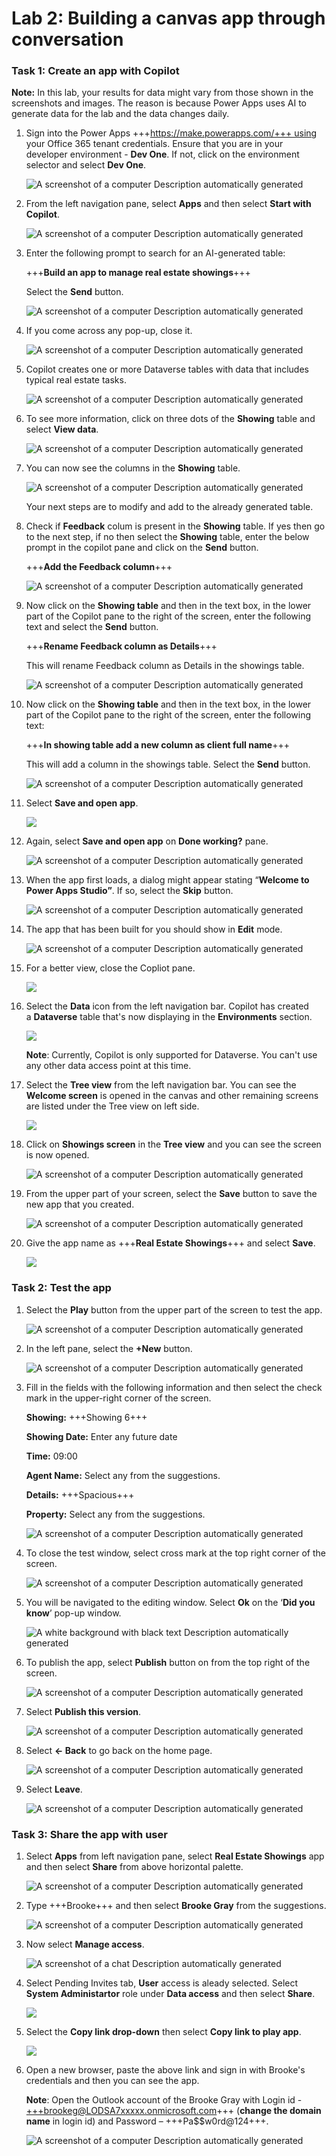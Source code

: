 # **Lab 2: Building a canvas app through conversation** 

### **Task 1: Create an app with Copilot**

**Note:** In this lab, your results for data might vary from those shown
in the screenshots and images. The reason is because Power Apps uses AI
to generate data for the lab and the data changes daily.

1.  Sign into the Power
    Apps +++https://make.powerapps.com/+++ using
    your Office 365 tenant credentials. Ensure that you are in your developer environment - **Dev One**. If
    not, click on the environment selector and select **Dev One**.

    ![A screenshot of a computer Description automatically generated](./media/image1.2.png)

2.  From the left navigation pane, select **Apps** and then select **Start with Copilot**.

     ![A screenshot of a computer Description automatically generated](./media/image1.3.png)

3.  Enter the following prompt to search for an AI-generated table:
    
     +++**Build an app to manage real estate showings**+++
    
     Select the **Send** button.
    
     ![A screenshot of a computer Description automatically generated](./media/image1.4.png)

4.  If you come across any pop-up, close it.

     ![A screenshot of a computer Description automatically generated](./media/image3.png)

5.  Copilot creates one or more Dataverse tables with data that includes
    typical real estate tasks.

     ![A screenshot of a computer Description automatically generated](./media/image1.5.png)

6.  To see more information, click on three dots of the **Showing** table and
    select **View data**.

     ![A screenshot of a computer Description automatically generated](./media/image1.6.png)

7.  You can now see the columns in the **Showing** table.

     ![A screenshot of a computer Description automatically generated](./media/image1.7.png)
    
     Your next steps are to modify and add to the already generated table.

8.  Check if **Feedback** colum is present in the **Showing** table. If yes then go to the next step, if no then select the **Showing** table, enter the below prompt in the copilot pane and click on the **Send** button.

    +++**Add the Feedback column**+++

     ![A screenshot of a computer Description automatically generated](./media/image1.8.png)
    
9.  Now click on the **Showing table** and then in the text box, in the
    lower part of the Copilot pane to the right of the screen, enter the
    following text and select the **Send** button.

     +++**Rename Feedback column as Details**+++
    
     This will rename Feedback column as Details in the showings table.
    
     ![A screenshot of a computer Description automatically generated](./media/image1.8.1.png)

10.  Now click on the **Showing table** and then in the text box, in the
    lower part of the Copilot pane to the right of the screen, enter the
    following text:

     +++**In showing table add a new column as client full name**+++
    
     This will add a column in the showings table. Select
     the **Send** button.
    
     ![A screenshot of a computer Description automatically generated](./media/image1.9.png)

11. Select **Save and open app**.

     ![](./media/image1.10.png)

12. Again, select **Save and open app** on **Done working?** pane.

     ![A screenshot of a computer Description automatically generated](./media/image10.png)

13. When the app first loads, a dialog might appear stating “**Welcome
    to Power Apps Studio”**. If so, select the **Skip** button.

     ![A screenshot of a computer Description automatically generated](./media/image1.12.png)

14. The app that has been built for you should show in **Edit** mode.

     ![A screenshot of a computer Description automatically generated](./media/image1.13.png)

15. For a better view, close the Copliot pane.

     ![](./media/image1.14.png)

16. Select the **Data** icon from the left navigation bar. Copilot has
    created a **Dataverse** table that's now displaying in
    the **Environments** section.

     ![](./media/image1.15.png)
    
     **Note**: Currently, Copilot is only supported for Dataverse. You
     can't use any other data access point at this time.

17. Select the **Tree view** from the left navigation bar. You can see
    the **Welcome screen** is opened in the canvas and other remaining
    screens are listed under the Tree view on left side.

     ![](./media/image1.16.png)

18. Click on **Showings screen** in the **Tree view** and you can see
    the screen is now opened.

     ![A screenshot of a computer Description automatically generated](./media/image1.17.png)

19. From the upper part of your screen, select the **Save** button to
    save the new app that you created.

     ![A screenshot of a computer Description automatically generated](./media/image1.18.png)

20. Give the app name as +++**Real Estate Showings**+++ and select **Save**.

     ![](./media/image18.png)

### **Task 2: Test the app**

1.  Select the **Play** button from the upper part of the screen to test
    the app.

     ![A screenshot of a computer Description automatically generated](./media/image2.1.png)

2.  In the left pane, select the **+New** button.

    ![A screenshot of a computer Description automatically generated](./media/image2.2.png)

3.  Fill in the fields with the following information and then select
    the check mark in the upper-right corner of the screen.

     **Showing:** +++Showing 6+++
    
     **Showing Date:** Enter any future date
    
     **Time:** 09:00
    
     **Agent Name:** Select any from the suggestions.
    
     **Details:** +++Spacious+++
    
     **Property:** Select any from the suggestions.
   
     ![A screenshot of a computer Description automatically generated](./media/image2.3.png)

4.  To close the test window, select cross mark at the top right corner
    of the screen.

     ![A screenshot of a computer Description automatically generated](./media/image2.4.png)

5.  You will be navigated to the editing window. Select **Ok** on the
    ‘**Did you know**’ pop-up window.

     ![A white background with black text Description automatically generated](./media/image23.png)

6.  To publish the app, select **Publish** button on from the top right
    of the screen.

    ![A screenshot of a computer Description automatically generated](./media/image2.6.png)

7.  Select **Publish this version**.

    ![A screenshot of a computer Description automatically generated](./media/image25.png)

8.  Select **<- Back** to go back on the home page.

     ![A screenshot of a computer Description automatically generated](./media/image26.png)

9.  Select **Leave**.

     ![A screenshot of a computer Description automatically generated](./media/image27.png)

### **Task 3: Share the app with user**

1.  Select **Apps** from left navigation pane, select **Real Estate
    Showings** app and then select **Share** from above horizontal
    palette.

     ![A screenshot of a computer Description automatically generated](./media/image28.png)

2.  Type +++Brooke+++ and then select **Brooke Gray** from the suggestions.

    ![A screenshot of a computer Description automatically generated](./media/image3.2.1.png)

3.  Now select **Manage access**.

    ![A screenshot of a chat Description automatically generated](./media/image3.3.png)

4.  Select Pending Invites tab, **User** access is aleady selected. Select **System Administartor** role under **Data access** and then select **Share**.

    ![](./media/image3.4.3.png)
  
6.  Select the **Copy link drop-down** then select **Copy link to play app**.

     ![](./media/image3.4.2.png)

7.  Open a new browser, paste the above link and sign in with Brooke's credentials and then you can see the app.

    **Note**: Open the Outlook account of the Brooke Gray with Login id -
    +++brookeg@LODSA7xxxxx.onmicrosoft.com+++ (**change the domain name** in login id) and Password – +++Pa$$w0rd@124+++.

    ![A screenshot of a computer Description automatically generated](./media/image3.5.png)
